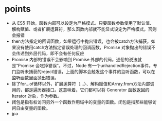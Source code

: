 # points
- 从 ES5 开始，函数内部可以设定为严格模式。只要函数参数使用了默认值、解构赋值、或者扩展运算符，那么函数内部就不能显式设定为严格模式，否则会报错
- then方法指定的回调函数，如果运行中抛出错误，也会被catch方法捕获。如果没有使用catch方法指定错误处理的回调函数，Promise 对象抛出的错误不会传递到外层代码，即不会有任何反应
- Promise 内部的错误不会影响到 Promise 外部的代码，通俗的说法就是“Promise 会吃掉错误”。不过，Node 有一个unhandledRejection事件，专门监听未捕获的reject错误，上面的脚本会触发这个事件的监听函数，可以在监听函数里面抛出错误。
- 除了for...of循环以外，扩展运算符（...）、解构赋值和Array.from方法内部调用的，都是遍历器接口。这意味着，它们都可以将 Generator 函数返回的 Iterator 对象，作为参数。
- 闭包是指有权访问另外一个函数作用域中的变量的函数。闭包是指那些能够访问自由变量的函数。
- jpa